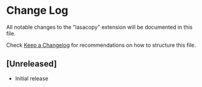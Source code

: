 # Change Log

All notable changes to the "lasacopy" extension will be documented in this file.

Check [Keep a Changelog](http://keepachangelog.com/) for recommendations on how to structure this file.

## [Unreleased]

- Initial release
